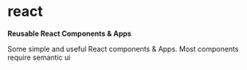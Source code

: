 # react
<strong> Reusable React Components & Apps </strong>
<p>
  Some simple and useful React components & Apps.
  Most components require semantic ui
</p>
